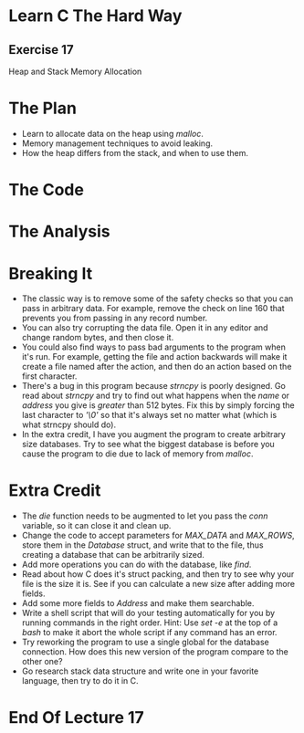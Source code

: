 Learn C The Hard Way
=======

Exercise 17
----

Heap and Stack Memory Allocation



The Plan
====

* Learn to allocate data on the heap using *malloc*.
* Memory management techniques to avoid leaking.
* How the heap differs from the stack, and when to use them.



The Code
====



The Analysis
====




Breaking It
====

* The classic way is to remove some of the safety checks so that you can
  pass in arbitrary data. For example, remove the check on line 160
  that prevents you from passing in any record number.
* You can also try corrupting the data file.  Open it in any editor and
  change random bytes, and then close it.
* You could also find ways to pass bad arguments to the program when it's
  run. For example, getting the file and action backwards will make it create
  a file named after the action, and then do an action based on the first
  character.
* There's a bug in this program because *strncpy* is poorly
  designed.  Go read about *strncpy* and try to find out what happens
  when the *name* or *address* you give is *greater* than
  512 bytes.  Fix this by simply forcing the last character to *'\0'*
  so that it's always set no matter what (which is what strncpy should do).
* In the extra credit, I have you augment the program to create arbitrary
  size databases.  Try to see what the biggest database is before you
  cause the program to die due to lack of memory from *malloc*.



Extra Credit
====

* The *die* function needs to be augmented to let you pass the *conn*
  variable, so it can close it and clean up.
* Change the code to accept parameters for *MAX_DATA* and *MAX_ROWS*, store them in the *Database* struct, and write that to the file, thus creating
  a database that can be arbitrarily sized.
* Add more operations you can do with the database, like *find*.
* Read about how C does it's struct packing, and then try to see why your
  file is the size it is.  See if you can calculate a new size after adding
  more fields.
* Add some more fields to *Address* and make them searchable.
* Write a shell script that will do your testing automatically for you
  by running commands in the right order.  Hint: Use *set -e* at the
  top of a *bash* to make it abort the whole script if any command
  has an error.
* Try reworking the program to use a single global for the database connection.
  How does this new version of the program compare to the other one?
* Go research stack data structure and write one in your favorite language,
  then try to do it in C.


End Of Lecture 17
=====



